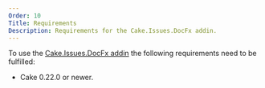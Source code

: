 ```yaml
---
Order: 10
Title: Requirements
Description: Requirements for the Cake.Issues.DocFx addin.
---
```

To use the [Cake.Issues.DocFx addin] the following requirements need to be fulfilled:

* Cake 0.22.0 or newer.

[Cake.Issues.DocFx addin]: https://www.nuget.org/packages/Cake.Issues.DocFx